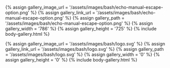 
{% assign gallery_image_url = '/assets/images/bash/echo-manual-escape-option.png' %}
{% assign gallery_link_url = '/assets/images/bash/echo-manual-escape-option.png' %}
{% assign gallery_path = '/assets/images/bash/echo-manual-escape-option.png' %}
{% assign gallery_width = '786'  %}
{% assign gallery_height = '725'  %}
{% include body-gallery.html %}

{% assign gallery_image_url = '/assets/images/bash/logo.svg' %}
{% assign gallery_link_url = '/assets/images/bash/logo.svg' %}
{% assign gallery_path = '/assets/images/bash/logo.svg' %}
{% assign gallery_width = '0'  %}
{% assign gallery_height = '0'  %}
{% include body-gallery.html %}
